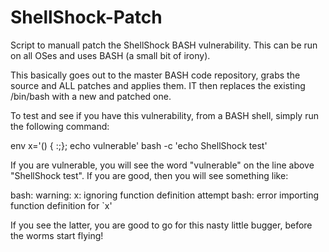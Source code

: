 ShellShock-Patch
================

Script to manuall patch the ShellShock BASH vulnerability.  This can be run on all OSes and uses BASH (a small bit of irony).

This basically goes out to the master BASH code repository, grabs the source and ALL patches and applies them.  IT then replaces the existing /bin/bash with a new and patched one.

To test and see if you have this vulnerability, from a BASH shell, simply run the following command:

env x='() { :;}; echo vulnerable' bash -c 'echo ShellShock test'

If you are vulnerable, you will see the word "vulnerable" on the line above "ShellShock test".  If you are good, then you will see something like:

bash: warning: x: ignoring function definition attempt
bash: error importing function definition for `x'

If you see the latter, you are good to go for this nasty little bugger, before the worms start flying!
